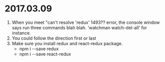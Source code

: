 # 2017.03.09
1. When you meet "can't resolve 'redux' 1493?? error, the console window says run three commands blah blah. 'watchman watch-del-all' for instance.
2. You could follow the direction first or last
3. Make sure you install redux and react-redux package.
      * npm i --save redux
      * npm i --save react-redux